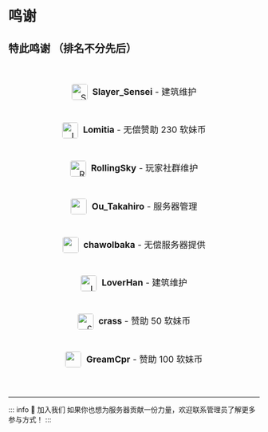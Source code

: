 # 鸣谢


## 特此鸣谢 （排名不分先后）

<div style="text-align: center; margin: 3rem 0; line-height: 3; font-size: 1.1rem;">

<div style="display: flex; align-items: center; justify-content: center; margin-bottom: 1.5rem;">
<img src="https://api.mineatar.io/head/a17c4f0d-3951-416c-9603-b226c9753bfe?scale=2" alt="Slayer_Sensei" style="width: 32px; height: 32px; margin-right: 10px; border-radius: 4px;">
<span><strong>Slayer_Sensei</strong> - 建筑维护</span>
</div>

<div style="display: flex; align-items: center; justify-content: center; margin-bottom: 1.5rem;">
<img src="https://api.mineatar.io/head/93977860-e27c-4be8-ad74-18f5c63e9e3b?scale=2" alt="Lomitia" style="width: 32px; height: 32px; margin-right: 10px; border-radius: 4px;">
<span><strong>Lomitia</strong> - 无偿赞助 230 软妹币</span>
</div>

<div style="display: flex; align-items: center; justify-content: center; margin-bottom: 1.5rem;">
<img src="https://api.mineatar.io/head/63bb9196-cba2-43bb-a56a-4a371d6b1ab9?scale=2" alt="RollingSky" style="width: 32px; height: 32px; margin-right: 10px; border-radius: 4px;">
<span><strong>RollingSky</strong> - 玩家社群维护</span>
</div>

<div style="display: flex; align-items: center; justify-content: center; margin-bottom: 1.5rem;">
<img src="https://api.mineatar.io/head/9a7ed842-c7a1-4f05-98b8-a3b6fad399d0?scale=2" alt="Ou_Takahiro" style="width: 32px; height: 32px; margin-right: 10px; border-radius: 4px;">
<span><strong>Ou_Takahiro</strong> - 服务器管理</span>
</div>

<div style="display: flex; align-items: center; justify-content: center; margin-bottom: 1.5rem;">
<img src="https://api.mineatar.io/head/eecbc058-efde-42fd-acd9-1316a3368578?scale=2" alt="Ou_Takahiro" style="width: 32px; height: 32px; margin-right: 10px; border-radius: 4px;">
<span><strong>chawolbaka</strong> - 无偿服务器提供</span>
</div>

<div style="display: flex; align-items: center; justify-content: center; margin-bottom: 1.5rem;">
<img src="https://api.mineatar.io/head/73702cb2-b851-41e7-802d-6049af99d7de?scale=2" alt="LoverHan" style="width: 32px; height: 32px; margin-right: 10px; border-radius: 4px;">
<span><strong>LoverHan</strong> - 建筑维护</span>
</div>

<div style="display: flex; align-items: center; justify-content: center; margin-bottom: 1.5rem;">
<img src="https://api.mineatar.io/head/e8beb317-2ab5-41c3-8cdc-5ac36c95e48d?scale=2" alt="crass" style="width: 32px; height: 32px; margin-right: 10px; border-radius: 4px;">
<span><strong>crass</strong> - 赞助 50 软妹币</span>
</div>

<div style="display: flex; align-items: center; justify-content: center; margin-bottom: 1.5rem;">
<img src="https://api.mineatar.io/head/d64638cb-913e-4c42-ba9b-363a0777479e?scale=2" alt="GreamCpr" style="width: 32px; height: 32px; margin-right: 10px; border-radius: 4px;">
<span><strong>GreamCpr</strong> - 赞助 100 软妹币</span>
</div>

</div>

---

::: info 💌 加入我们
如果你也想为服务器贡献一份力量，欢迎联系管理员了解更多参与方式！
:::

<div style="text-align: center; margin-top: 2rem; color: #666;">
</div>
<div style="text-align: center; margin-top: 2rem; color: #666;">
</div>
